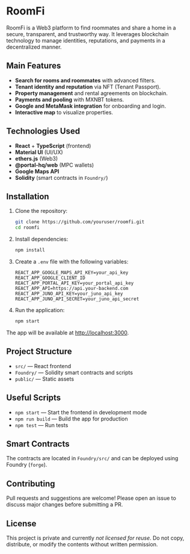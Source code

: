 # RoomFi

RoomFi is a Web3 platform to find roommates and share a home in a secure, transparent, and trustworthy way. It leverages blockchain technology to manage identities, reputations, and payments in a decentralized manner.

## Main Features

- **Search for rooms and roommates** with advanced filters.
- **Tenant identity and reputation** via NFT (Tenant Passport).
- **Property management** and rental agreements on blockchain.
- **Payments and pooling** with MXNBT tokens.
- **Google and MetaMask integration** for onboarding and login.
- **Interactive map** to visualize properties.

## Technologies Used

- **React** + **TypeScript** (frontend)
- **Material UI** (UI/UX)
- **ethers.js** (Web3)
- **@portal-hq/web** (MPC wallets)
- **Google Maps API**
- **Solidity** (smart contracts in `Foundry/`)

## Installation

1. Clone the repository:

   ```bash
   git clone https://github.com/youruser/roomfi.git
   cd roomfi
   ```

2. Install dependencies:

   ```bash
   npm install
   ```

3. Create a `.env` file with the following variables:

   ```env
   REACT_APP_GOOGLE_MAPS_API_KEY=your_api_key
   REACT_APP_GOOGLE_CLIENT_ID
   REACT_APP_PORTAL_API_KEY=your_portal_api_key
   REACT_APP_API=https://api.your-backend.com
   REACT_APP_JUNO_API_KEY=your_juno_api_key
   REACT_APP_JUNO_API_SECRET=your_juno_api_secret
   ```

4. Run the application:

   ```bash
   npm start
   ```

The app will be available at [http://localhost:3000](http://localhost:3000).

## Project Structure

- `src/` — React frontend
- `Foundry/` — Solidity smart contracts and scripts
- `public/` — Static assets

## Useful Scripts

- `npm start` — Start the frontend in development mode
- `npm run build` — Build the app for production
- `npm test` — Run tests

## Smart Contracts

The contracts are located in `Foundry/src/` and can be deployed using Foundry (`forge`).

## Contributing

Pull requests and suggestions are welcome! Please open an issue to discuss major changes before submitting a PR.

## License

This project is private and currently *not licensed for reuse*.
Do not copy, distribute, or modify the contents without written permission.
